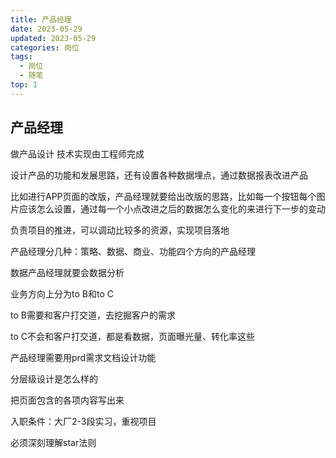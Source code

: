 ```yaml
---
title: 产品经理
date: 2023-05-29
updated: 2023-05-29
categories: 岗位
tags:
  - 岗位
  - 随笔
top: 1
---
```


## 产品经理

做产品设计 技术实现由工程师完成

设计产品的功能和发展思路，还有设置各种数据埋点，通过数据报表改进产品

比如进行APP页面的改版，产品经理就要给出改版的思路，比如每一个按钮每个图片应该怎么设置，通过每一个小点改进之后的数据怎么变化的来进行下一步的变动

负责项目的推进，可以调动比较多的资源，实现项目落地



产品经理分几种：策略、数据、商业、功能四个方向的产品经理

数据产品经理就要会数据分析



业务方向上分为to B和to C

to B需要和客户打交道，去挖掘客户的需求

to C不会和客户打交道，都是看数据，页面曝光量、转化率这些



产品经理需要用prd需求文档设计功能

分层级设计是怎么样的

把页面包含的各项内容写出来



入职条件：大厂2-3段实习，重视项目

必须深刻理解star法则
